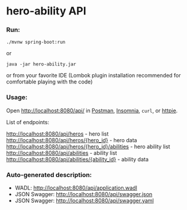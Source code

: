 # hero-ability API

### Run:

```
./mvnw spring-boot:run
```

or

```
java -jar hero-ability.jar
```

or from your favorite IDE (Lombok plugin installation recommended for comfortable playing with the code)

### Usage:

Open [http://localhost:8080/api/](http://localhost:8080/api/) in [Postman](http://getpostman.com), [Insomnia](http://insomnia.rest), `curl`, or [httpie](http://httpie.org).

List of endpoints:

[http://localhost:8080/api/heros](http://localhost:8080/api/heros) - hero list
[http://localhost:8080/api/heros/{hero_id}](http://localhost:8080/api/heros/{hero_id}) - hero data
[http://localhost:8080/api/heros/{hero_id}/abilities](http://localhost:8080/api/heros/{hero_id}/abilities) - hero ability list
[http://localhost:8080/api/abilities](http://localhost:8080/api/abilities) - ability list
[http://localhost:8080/api/abilities/{ability_id}](http://localhost:8080/api/abilities/{ability_id}) - ability data

### Auto-generated description:

+ WADL: [http://localhost:8080/api/application.wadl](http://localhost:8080/api/application.wadl)
+ JSON Swagger: [http://localhost:8080/api/swagger.json](http://localhost:8080/api/swagger.json)
+ JSON Swagger: [http://localhost:8080/api/swagger.yaml](http://localhost:8080/api/swagger.yaml)
